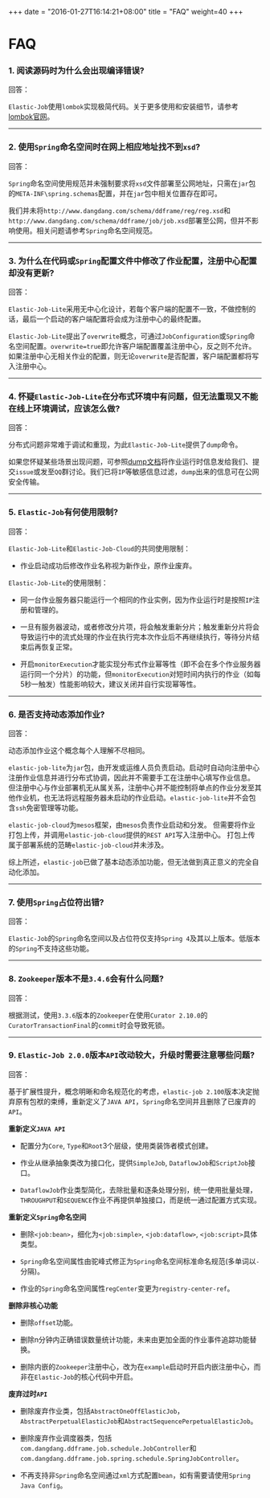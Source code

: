 +++
date = "2016-01-27T16:14:21+08:00"
title = "FAQ"
weight=40
+++

# FAQ

### 1. 阅读源码时为什么会出现编译错误?

回答：

`Elastic-Job`使用`lombok`实现极简代码。关于更多使用和安装细节，请参考[lombok官网](https://projectlombok.org/download.html)。

***

### 2. 使用`Spring`命名空间时在网上相应地址找不到`xsd`?

回答：

`Spring`命名空间使用规范并未强制要求将`xsd`文件部署至公网地址，只需在`jar`包的`META-INF\spring.schemas`配置，并在`jar`包中相关位置存在即可。

我们并未将`http://www.dangdang.com/schema/ddframe/reg/reg.xsd`和`http://www.dangdang.com/schema/ddframe/job/job.xsd`部署至公网，但并不影响使用。相关问题请参考`Spring`命名空间规范。

***

### 3. 为什么在代码或`Spring`配置文件中修改了作业配置，注册中心配置却没有更新?

回答：

`Elastic-Job-Lite`采用无中心化设计，若每个客户端的配置不一致，不做控制的话，最后一个启动的客户端配置将会成为注册中心的最终配置。

`Elastic-Job-Lite`提出了`overwrite`概念，可通过`JobConfiguration`或`Spring`命名空间配置。`overwrite=true`即允许客户端配置覆盖注册中心，反之则不允许。如果注册中心无相关作业的配置，则无论`overwrite`是否配置，客户端配置都将写入注册中心。

***

### 4. 怀疑`Elastic-Job-Lite`在分布式环境中有问题，但无法重现又不能在线上环境调试，应该怎么做?

回答：

分布式问题非常难于调试和重现，为此`Elastic-Job-Lite`提供了`dump`命令。

如果您怀疑某些场景出现问题，可参照[dump文档](../user_guide/other/lite_dump/)将作业运行时信息发给我们、提交`issue`或发至`QQ`群讨论。我们已将`IP`等敏感信息过滤，`dump`出来的信息可在公网安全传输。

***

### 5. `Elastic-Job`有何使用限制?

回答：

`Elastic-Job-Lite`和`Elastic-Job-Cloud`的共同使用限制：

* 作业启动成功后修改作业名称视为新作业，原作业废弃。

`Elastic-Job-Lite`的使用限制：

* 同一台作业服务器只能运行一个相同的作业实例，因为作业运行时是按照`IP`注册和管理的。

* 一旦有服务器波动，或者修改分片项，将会触发重新分片；触发重新分片将会导致运行中的流式处理的作业在执行完本次作业后不再继续执行，等待分片结束后再恢复正常。

* 开启`monitorExecution`才能实现分布式作业幂等性（即不会在多个作业服务器运行同一个分片）的功能，但`monitorExecution`对短时间内执行的作业（如每5秒一触发）性能影响较大，建议关闭并自行实现幂等性。

***

### 6. 是否支持动态添加作业?

回答：

动态添加作业这个概念每个人理解不尽相同。

`elastic-job-lite`为`jar`包，由开发或运维人员负责启动。启动时自动向注册中心注册作业信息并进行分布式协调，因此并不需要手工在注册中心填写作业信息。
但注册中心与作业部署机无从属关系，注册中心并不能控制将单点的作业分发至其他作业机，也无法将远程服务器未启动的作业启动。`elastic-job-lite`并不会包含`ssh`免密管理等功能。

`elastic-job-cloud`为`mesos`框架，由`mesos`负责作业启动和分发。
但需要将作业打包上传，并调用`elastic-job-cloud`提供的`REST API`写入注册中心。
打包上传属于部署系统的范畴`elastic-job-cloud`并未涉及。

综上所述，`elastic-job`已做了基本动态添加功能，但无法做到真正意义的完全自动化添加。

***

### 7. 使用`Spring`占位符出错?

回答：

`Elastic-Job`的`Spring`命名空间以及占位符仅支持`Spring 4`及其以上版本。低版本的`Spring`不支持这些功能。

***

### 8. `Zookeeper`版本不是`3.4.6`会有什么问题?

回答：

根据测试，使用`3.3.6`版本的`Zookeeper`在使用`Curator 2.10.0`的`CuratorTransactionFinal`的`commit`时会导致死锁。

***

### 9. `Elastic-Job 2.0.0`版本`API`改动较大，升级时需要注意哪些问题?

回答：

基于扩展性提升，概念明晰和命名规范化的考虑，`elastic-job 2.100`版本决定抛弃原有包袱的束缚，重新定义了`JAVA API`，`Spring`命名空间并且删除了已废弃的`API`。

**重新定义`JAVA API`**

* 配置分为`Core`, `Type`和`Root`3个层级，使用类装饰者模式创建。

* 作业从继承抽象类改为接口化，提供`SimpleJob`, `DataflowJob`和`ScriptJob`接口。

* `DataflowJob`作业类型简化，去除批量和逐条处理分别，统一使用批量处理，`THROUGHPUT`和`SEQUENCE`作业不再提供单独接口，而是统一通过配置方式实现。

**重新定义`Spring`命名空间**

* 删除`<job:bean>`，细化为`<job:simple>`, `<job:dataflow>`, `<job:script>`具体类型。

* `Spring`命名空间属性由驼峰式修正为`Spring`命名空间标准命名规范(多单词以`-`分隔)。

* 作业的`Spring`命名空间属性`regCenter`变更为`registry-center-ref`。

**删除非核心功能**

* 删除`offset`功能。

* 删除n分钟内正确错误数量统计功能，未来由更加全面的作业事件追踪功能替换。

* 删除内嵌的`Zookeeper`注册中心，改为在`example`启动时开启内嵌注册中心，而非在`Elastic-Job`的核心代码中开启。

**废弃过时`API`**

* 删除废弃作业类，包括`AbstractOneOffElasticJob`，`AbstractPerpetualElasticJob`和`AbstractSequencePerpetualElasticJob`。

* 删除废弃作业调度器类，包括`com.dangdang.ddframe.job.schedule.JobController`和`com.dangdang.ddframe.job.spring.schedule.SpringJobController`。

* 不再支持非`Spring`命名空间通过`xml`方式配置`bean`，如有需要请使用`Spring Java Config`。
